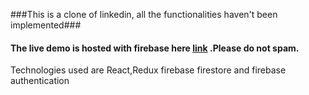 ###This is a clone of linkedin, all the functionalities haven't been implemented###
####  The live demo is hosted with firebase here [link](https://linkedin-761d1.web.app) .Please do not spam. ####
Technologies used are React,Redux firebase firestore and firebase authentication
